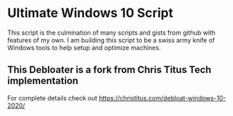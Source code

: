 # Ultimate Windows 10 Script
This script is the culmination of many scripts and gists from github with features of my own. I am building this script to be a swiss army knife of Windows tools to help setup and optimize machines.

## This Debloater is a fork from Chris Titus Tech implementation
For complete details check out https://christitus.com/debloat-windows-10-2020/
